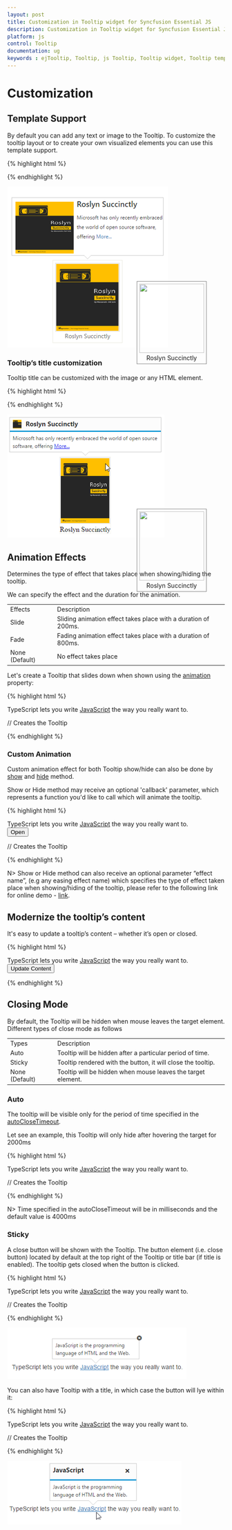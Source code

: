 ```yaml
---
layout: post
title: Customization in Tooltip widget for Syncfusion Essential JS
description: Customization in Tooltip widget for Syncfusion Essential JS
platform: js
control: Tooltip
documentation: ug
keywords : ejTooltip, Tooltip, js Tooltip, Tooltip widget, Tooltip template,
---
```


# Customization

## Template Support

By default you can add any text or image to the Tooltip. To customize the tooltip layout or to create your own visualized elements you can use this template support.

{% highlight html %}

<div class="ctrl" id="centerImg">
    <img class="ctrImg" src="http://js.syncfusion.com/demos/web/images/tooltip/template-04.png" />
    <div class="new">Roslyn Succinctly</div>
</div>
<script type="text/javascript">
    $("#centerImg").ejTooltip(
    {
        width: "350px",
        content: '<div class="main"> <div class="poster"> <img src="http://js.syncfusion.com/demos/web/images/tooltip/template-2.png" width="150px" height="120px"> </div> <div class="def"> <h4> Roslyn Succinctly </h4><div class="description">Microsoft has only recently embraced the world of open source software, offering <a href="#">More...</a> </div>'
    });
</script>
<style>
    h4 {
        margin-top: 0px;
        margin-bottom: 2px;
    }
    .e-tooltip-wrap .e-tipContainer .e-tipcontent {
        padding: 5px 0px;
    }
    .poster {
        float: left;
        padding: 4px 0px;
    }
    .new {
        text-align: center;
    }
    .def {
        float: right;
    }
    .ctrl {
        border: 1px solid #ebebe0;
        width: 150px;
        padding: 5px;
        height: 180px;
        margin-top: 239px;
        margin-left: 250px;
    }
    .ctrImg {
        width: 150px;
        height: 160px;
    }
    .category {
        margin-left: 10px;
    }
    .description {
        width: 200px;
        height: 60px;
        line-height: 22px;
        margin-top: 10px;
    }
</style>
    
{% endhighlight %}

![](Customization_images/template.png)

### Tooltip’s title customization

Tooltip title can be customized with the image or any HTML element. 

{% highlight html %}
    
<div class="ctrl" id="centerImg">
    <img class="ctrImg" src="http://js.syncfusion.com/demos/web/images/tooltip/template-04.png" />
    <div class="new">Roslyn Succinctly</div>
</div>
<script type="text/javascript">
    $("#centerImg").ejTooltip(
    {
        title : '<div><img class="titleImg" src="http://js.syncfusion.com/demos/web/images/tooltip/template-2.png" /> <div class="description"> Roslyn Succinctly </div> </div> ',
        content: '<div>Microsoft has only recently embraced the world of open source software, offering <a href="#">More...</a> </div>'
    });
</script>
<style>
    .titleImg {
        width: 20px;
        height: 20px;
        float: left;
        margin-right: 10px;
    }
    #centerImg{
        margin-left : 300px;
        margin-top : 250px;
        position : absolute;
        border: 1px solid grey;
    }
    .description {
        height: 20px;
    }
</style>

{% endhighlight %}

![](Customization_images/title.png)

## Animation Effects

Determines the type of effect that takes place when showing/hiding the tooltip.

We can specify the effect and the duration for the animation. 

<table>
<tr>
<td>
Effects<br/></td><td>
Description<br/></td></tr>
<tr>
<td>
Slide<br/></td><td>
Sliding animation effect takes place with a duration of 200ms.<br/></td></tr>
<tr>
<td>
Fade<br/></td><td>
Fading animation effect takes place with a duration of 800ms.<br/></td></tr>
<tr>
<td>
None (Default)<br/></td><td>
No effect takes place<br/></td></tr>
</table>

Let's create a Tooltip that slides down when shown using the [animation](https://help.syncfusion.com/api/js/ejtooltip#members:animation) property:

{% highlight html %}

<div class="control">
    TypeScript lets you write <a id="test"><u> JavaScript</u> </a>the way you really want to.
</div>

// Creates the Tooltip
<script>
    $("#test").ejTooltip(
    {
        content: "JavaScript is the programming language of HTML and the Web.",
        animation : { effect : "slide", speed :  1000 }
    });
</script>

{% endhighlight %}

### Custom Animation

Custom animation effect for both Tooltip show/hide can also be done by [show](https://help.syncfusion.com/api/js/ejtooltip#methods:show) and [hide](https://help.syncfusion.com/api/js/ejtooltip#methods:hide) method.

Show or Hide method may receive an optional 'callback' parameter, which represents a function you'd like to call which will animate the tooltip.

 
{% highlight html %}

<div class="control">
    TypeScript lets you write <a id="test"><u> JavaScript</u> </a>the way you really want to.
</div>
<button id="open">Open</button>

// Creates the Tooltip
<script>

    $("#test").ejTooltip(
    {
        content: "JavaScript is the programming language of HTML and the Web."
    });
    $("#open").ejButton({
        size: "large",
        showRoundedCorner: true,
        click: "onClick",
    });
    function onClick(args){
        tip = $("#test").data("ejTooltip");
        tip.show(null,"myFunc");
    }
    function myFunc(args) {
        tip = $("#test").data("ejTooltip");
        $(tip.tooltip).slideDown(200, "easeOutElastic");
    }
    
</script>

{% endhighlight %}

N> Show or Hide method can also receive an optional parameter “effect name”, (e.g any easing effect name) which specifies the type of effect taken place when showing/hiding of the tooltip, please refer to the following link for online demo - [link](http://jsplayground.syncfusion.com/Sync_sz1250aa).

## Modernize the tooltip’s content

It's easy to update a tooltip’s content – whether it’s open or closed.

{% highlight html %}

<div class="control">
    TypeScript lets you write <a id="test"><u> JavaScript</u> </a>the way you really want to.
    <button id="open">Update Content</button>
</div>

<script type="text/javascript">
    $(function (){
        $("#test").ejTooltip(
        {
            content: "JavaScript is the programming language of HTML and the Web."
        });
        $("#open").ejButton({
            size: "large",
            showRoundedCorner: true,
            click: "onClick"
        });
    });
    function onClick(args){
        tip = $("#test").data("ejTooltip");
        tip.setModel({ content: "JavaScript" });
        tip.show();
    }
</script>
    
{% endhighlight %}

## Closing Mode

By default, the Tooltip will be hidden when mouse leaves the target element. Different types of close mode as follows 

<table>
<tr>
<td>
Types<br/></td><td>
Description<br/></td></tr>
<tr>
<td>
Auto<br/></td><td>
Tooltip will be hidden after a particular period of time.<br/></td></tr>
<tr>
<td>
Sticky<br/></td><td>
Tooltip rendered with the button, it will close the tooltip.<br/></td></tr>
<tr>
<td>
None (Default)<br/></td><td>
Tooltip will be hidden when mouse leaves the target element.<br/></td></tr>
</table>

### Auto

The tooltip will be visible only for the period of time specified in the [autoCloseTimeout](https://help.syncfusion.com/api/js/ejtooltip#members:autoclosetimeout).

Let see an example, this Tooltip will only hide after hovering the target for 2000ms

{% highlight html %}

<div class="control">
    TypeScript lets you write <a id="test"><u> JavaScript</u> </a>the way you really want to.
</div>

// Creates the Tooltip
<script>
    $("#test").ejTooltip(
    {
        content: "JavaScript is the programming language of HTML and the Web.",
        closeMode : "auto",
        autoCloseTimeout : 2000
    });
</script>
    
{% endhighlight %}

N> Time specified in the autoCloseTimeout will be in milliseconds and the default value is 4000ms

### Sticky

A close button will be shown with the Tooltip. The button element (i.e. close button) located by default at the top right of the Tooltip or title bar (if title is enabled). The tooltip gets closed when the button is clicked.

{% highlight html %}

<div class="control">
    TypeScript lets you write <a id="test"><u> JavaScript</u> </a>the way you really want to.
</div>

// Creates the Tooltip
<script>
    $("#test").ejTooltip(
    {
        content: "JavaScript is the programming language of HTML and the Web.",
        width : "200px",
        closeMode : "sticky"
    });
</script>

{% endhighlight %}

![](ClosingBehaviour_images/sticky.png)

You can also have Tooltip with a title, in which case the button will lye within it:

{% highlight html %}

<div class="control">
    TypeScript lets you write <a id="test"><u> JavaScript</u> </a>the way you really want to.
</div>

// Creates the Tooltip
<script>
    $("#test").ejTooltip(
    {
        content: "JavaScript is the programming language of HTML and the Web.",
        width : "200px",
        title : "JavaScript",
        closeMode : "sticky"
    });
</script>

{% endhighlight %}

![](ClosingBehaviour_images/title.png)

    
